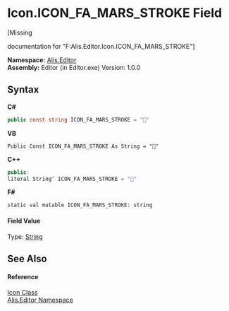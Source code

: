 # Icon.ICON_FA_MARS_STROKE Field
 

\[Missing <summary> documentation for "F:Alis.Editor.Icon.ICON_FA_MARS_STROKE"\]

**Namespace:**&nbsp;<a href="b150ade4-39de-a232-5f06-d3cdc1b2c538">Alis.Editor</a><br />**Assembly:**&nbsp;Editor (in Editor.exe) Version: 1.0.0

## Syntax

**C#**<br />
``` C#
public const string ICON_FA_MARS_STROKE = ""
```

**VB**<br />
``` VB
Public Const ICON_FA_MARS_STROKE As String = ""
```

**C++**<br />
``` C++
public:
literal String^ ICON_FA_MARS_STROKE = ""
```

**F#**<br />
``` F#
static val mutable ICON_FA_MARS_STROKE: string
```


#### Field Value
Type: <a href="https://docs.microsoft.com/dotnet/api/system.string" target="_blank">String</a>

## See Also


#### Reference
<a href="cc0f883c-67f8-f772-c6d7-a60b129f22a7">Icon Class</a><br /><a href="b150ade4-39de-a232-5f06-d3cdc1b2c538">Alis.Editor Namespace</a><br />